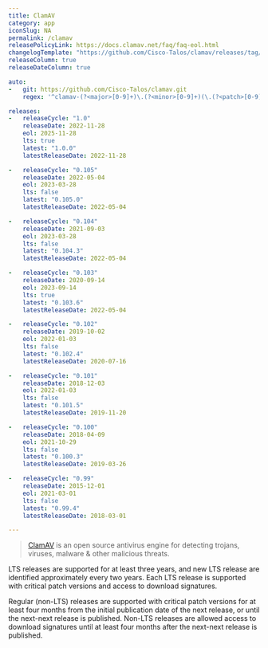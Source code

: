 ```yaml
---
title: ClamAV
category: app
iconSlug: NA
permalink: /clamav
releasePolicyLink: https://docs.clamav.net/faq/faq-eol.html
changelogTemplate: "https://github.com/Cisco-Talos/clamav/releases/tag/clamav-__LATEST__"
releaseColumn: true
releaseDateColumn: true

auto:
-   git: https://github.com/Cisco-Talos/clamav.git
    regex: '^clamav-(?<major>[0-9]+)\.(?<minor>[0-9]+)(\.(?<patch>[0-9]+))?$'

releases:
-   releaseCycle: "1.0"
    releaseDate: 2022-11-28
    eol: 2025-11-28
    lts: true
    latest: "1.0.0"
    latestReleaseDate: 2022-11-28

-   releaseCycle: "0.105"
    releaseDate: 2022-05-04
    eol: 2023-03-28
    lts: false
    latest: "0.105.0"
    latestReleaseDate: 2022-05-04

-   releaseCycle: "0.104"
    releaseDate: 2021-09-03
    eol: 2023-03-28
    lts: false
    latest: "0.104.3"
    latestReleaseDate: 2022-05-04

-   releaseCycle: "0.103"
    releaseDate: 2020-09-14
    eol: 2023-09-14
    lts: true
    latest: "0.103.6"
    latestReleaseDate: 2022-05-04

-   releaseCycle: "0.102"
    releaseDate: 2019-10-02
    eol: 2022-01-03
    lts: false
    latest: "0.102.4"
    latestReleaseDate: 2020-07-16

-   releaseCycle: "0.101"
    releaseDate: 2018-12-03
    eol: 2022-01-03
    lts: false
    latest: "0.101.5"
    latestReleaseDate: 2019-11-20

-   releaseCycle: "0.100"
    releaseDate: 2018-04-09
    eol: 2021-10-29
    lts: false
    latest: "0.100.3"
    latestReleaseDate: 2019-03-26

-   releaseCycle: "0.99"
    releaseDate: 2015-12-01
    eol: 2021-03-01
    lts: false
    latest: "0.99.4"
    latestReleaseDate: 2018-03-01

---
```


> [ClamAV](https://www.clamav.net/) is an open source antivirus engine for detecting trojans,
> viruses, malware & other malicious threats.

LTS releases are supported for at least three years, and new LTS release are identified
approximately every two years. Each LTS release is supported with critical patch versions and
access to download signatures.

Regular (non-LTS) releases are supported with critical patch versions for at least four months from
the initial publication date of the next release, or until the next-next release is published.
Non-LTS releases are allowed access to download signatures until at least four months after the
next-next release is published.
